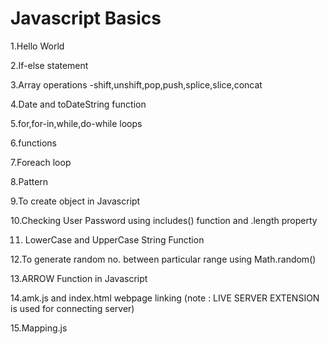 # Javascript Basics
1.Hello World

2.If-else statement

3.Array operations -shift,unshift,pop,push,splice,slice,concat

4.Date and toDateString function

5.for,for-in,while,do-while loops

6.functions

7.Foreach loop

8.Pattern

9.To create object in Javascript

10.Checking User Password using includes() function and .length property

11. LowerCase and UpperCase String Function

12.To generate random no. between particular range using Math.random()

13.ARROW Function in Javascript

14.amk.js and index.html webpage linking (note : LIVE SERVER EXTENSION is used for connecting server)

15.Mapping.js
